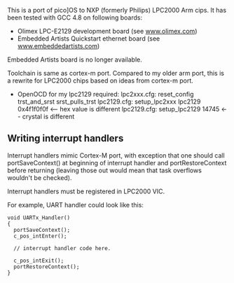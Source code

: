 This is a port of pico]OS to NXP (formerly Philips) LPC2000 Arm cips.
It has been tested with GCC 4.8 on following boards:

- Olimex LPC-E2129 development board (see www.olimex.com)
- Embedded Artists Quickstart ethernet board (see www.embeddedartists.com)

Embedded Artists board is no longer available.

Toolchain is same as cortex-m port. Compared to my older
arm port, this is a rewrite for LPC2000 chips based on ideas
from cortex-m port.

- OpenOCD for my lpc2129 required:
  lpc2xxx.cfg: reset_config trst_and_srst srst_pulls_trst
  lpc2129.cfg: setup_lpc2xxx lpc2129 0x4f1f0f0f <-- hex value is different
  lpc2129.cfg: setup_lpc2129 14745 <-- crystal is different

Writing interrupt handlers
--------------------------

Interrupt handlers mimic Cortex-M port, with exception that
one should call portSaveContext() at beginning of interrupt handler and 
portRestoreContext before returning (leaving those out
would mean that task overflows wouldn't be checked).

Interrupt handlers must be registered in LPC2000 VIC.

For example, UART handler could look like this:

    void UARTx_Handler()
    {
      portSaveContext();
      c_pos_intEnter();

      // interrupt handler code here.
    
      c_pos_intExit();
      portRestoreContext();
    }
